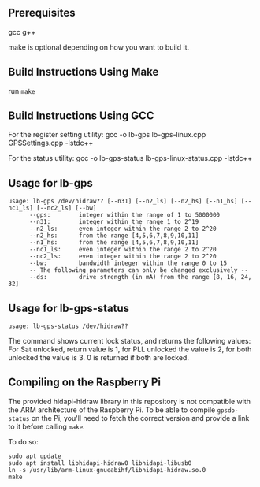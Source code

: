 ## Prerequisites ##

gcc g++

make is optional depending on how you want to build it.

## Build Instructions Using Make ##

run ```make```

## Build Instructions Using GCC ##

For the register setting utility:
gcc -o lb-gps lb-gps-linux.cpp GPSSettings.cpp -lstdc++

For the status utility:
gcc -o lb-gps-status lb-gps-linux-status.cpp -lstdc++

## Usage for lb-gps ##
```
usage: lb-gps /dev/hidraw?? [--n31] [--n2_ls] [--n2_hs] [--n1_hs] [--nc1_ls] [--nc2_ls] [--bw]
      --gps:        integer within the range of 1 to 5000000
      --n31:        integer within the range 1 to 2^19
      --n2_ls:      even integer within the range 2 to 2^20
      --n2_hs:      from the range [4,5,6,7,8,9,10,11]
      --n1_hs:      from the range [4,5,6,7,8,9,10,11]
      --nc1_ls:     even integer within the range 2 to 2^20
      --nc2_ls:     even integer within the range 2 to 2^20
      --bw:         bandwidth integer within the range 0 to 15
      -- The following parameters can only be changed exclusively --
      --ds:         drive strength (in mA) from the range [8, 16, 24, 32]
```

## Usage for lb-gps-status ##
```
usage: lb-gps-status /dev/hidraw??
```
The command shows current lock status, and returns the following values:
For Sat unlocked, return value is 1, for PLL unlocked the value is 2, for both unlocked the value is 3. 0 is returned if both are locked.

## Compiling on the Raspberry Pi

The provided hidapi-hidraw library in this repository is not compatible with the ARM architecture of the Raspberry Pi. To be able to compile `gpsdo-status` on the Pi, you'll need to fetch the correct version and provide a link to it before calling `make`.

To do so:

```
sudo apt update
sudo apt install libhidapi-hidraw0 libhidapi-libusb0
ln -s /usr/lib/arm-linux-gnueabihf/libhidapi-hidraw.so.0
make
```
